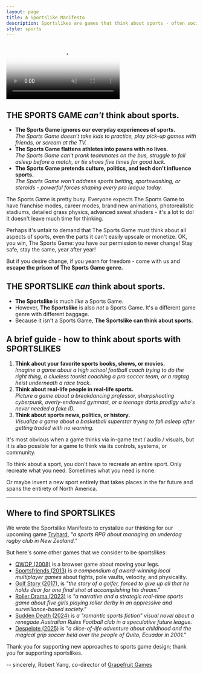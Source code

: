 ```yaml
---
layout: page
title: A Sportslike Manifesto
description: Sportslikes are games that think about sports - often socially, culturally, psychologically. They're LIKE Sports Games, but they're NOT.
style: sports
---
```


<video id="background-video" autoplay loop muted playsinline disablepictureinpicture poster="sportsrealism_bg.jpg">
  <source src="sportsrealism_bg.mp4" type="video/mp4">
</video>

## THE SPORTS GAME *can't* think about sports.

- **The Sports Game ignores our everyday experiences of sports.** <br /> *The Sports Game doesn't take kids to practice, play pick-up games with friends, or scream at the TV.*
- **The Sports Game flattens athletes into pawns with no lives.** <br /> *The Sports Game can't prank teammates on the bus, struggle to fall asleep before a match, or tie shoes five times for good luck.*
- **The Sports Game pretends culture, politics, and tech don't influence sports.** <br /> *The Sports Game won't address sports betting, sportswashing, or steroids - powerful forces shaping every pro league today.*

The Sports Game is pretty busy. Everyone expects The Sports Game to have franchise modes, career modes, brand new animations, photorealistic stadiums, detailed grass physics, advanced sweat shaders - it's a lot to do! It doesn't leave much time for thinking.

Perhaps it's unfair to demand that The Sports Game must think about all aspects of sports, even the parts it can't easily upscale or monetize. OK, you win, The Sports Game: you have our permission to never change! Stay safe, stay the same, year after year!

But if you desire change, if you yearn for freedom - come with us and **escape the prison of The Sports Game genre.**

## THE SPORTSLIKE *can* think about sports.

- **The Sportslike** is much *like* a Sports Game.
- However, **The Sportslike** is also *not* a Sports Game. It's a different game genre with different baggage.
- Because it isn't a Sports Game, **The Sportslike can think about sports.**

## A brief guide - how to think about sports with SPORTSLIKES

1. **Think about your favorite sports books, shows, or movies.** <br /> *Imagine a game about a high school football coach trying to do the right thing, a clueless tourist coaching a pro soccer team, or a ragtag heist underneath a race track.*
2. **Think about real-life people in real-life sports.** <br /> *Picture a game about a breakdancing professor, sharpshooting cyberpunk, overly-endowed gymnast, or a teenage darts prodigy who's never needed a fake ID.*
3. **Think about sports news, politics, or history.** <br /> *Visualize a game about a basketball superstar trying to fall asleep after getting traded with no warning.*

It's most obvious when a game thinks via in-game text / audio / visuals, but it is also possible for a game to think via its controls, systems, or community.

To think about a sport, you don't have to recreate an entire sport. Only recreate what you need. Sometimes what you need is none.

Or maybe invent a new sport entirely that takes places in the far future and spans the entirety of North America.

***

## Where to find SPORTSLIKES

We wrote the Sportslike Manifesto to crystalize our thinking for our upcoming game [Tryhard](https://tryhardgame.com), *"a sports RPG about managing an underdog rugby club in New Zealand."*

But here's some other games that we consider to be sportslikes:
- [QWOP (2008)](https://www.foddy.net/Athletics.html) is a browser game about moving your legs.
- [Sportsfriends (2013)](https://gutefabrik.com/sportsfriends/) is *a compendium of award-winning local multiplayer games* about fights, pole vaults, velocity, and physicality.
- [Golf Story (2017)](https://sidebargames.com/golfstory/), is *"the story of a golfer, forced to give up all that he holds dear for one final shot at accomplishing his dream."*
- [Roller Drama (2023)](https://www.open-lab.com/games/rollerdrama/) is *"a narrative and a strategic real-time sports game about five girls playing roller derby in an oppressive and surveillance-based society."*
- [Sudden Death (2024)](https://dominoclub.itch.io/sudden-death) is *a "romantic sports fiction" visual novel about a renegade Australian Rules Football club in a speculative future league.*
- [Despelote (2025)](https://despelote.game) is *"a slice-of-life adventure about childhood and the magical grip soccer held over the people of Quito, Ecuador in 2001."*

Thank you for supporting new approaches to sports game design; thank you for supporting sportslikes.

-- sincerely, Robert Yang, co-director of [Grapefruit Games](https://grapefruitgames.com)


